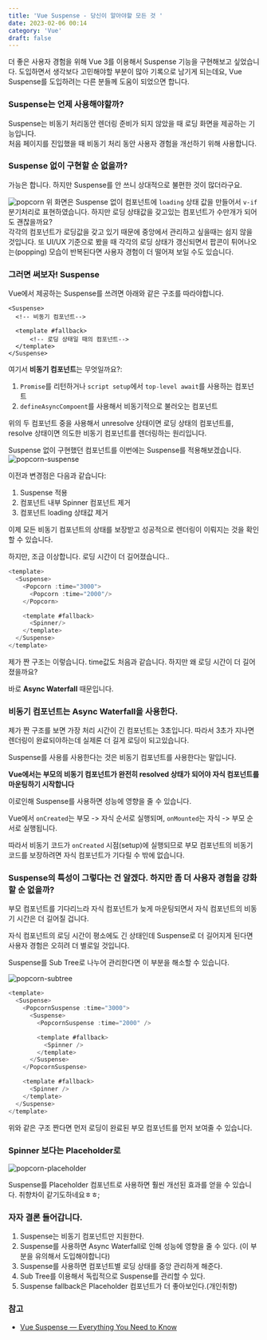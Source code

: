 ```yaml
---
title: 'Vue Suspense - 당신이 알아야할 모든 것 '
date: 2023-02-06 00:14
category: 'Vue'
draft: false
---
```


더 좋은 사용자 경험을 위해 Vue 3를 이용해서 Suspense 기능을 구현해보고 싶었습니다. 도입하면서 생각보다 고민해야할 부분이 많아 기록으로 남기게 되는데요, Vue Suspense를 도입하려는 다른 분들께 도움이 되었으면 합니다.

### Suspense는 언제 사용해야할까?

Suspense는 비동기 처리동안 렌더링 준비가 되지 않았을 때 로딩 화면을 제공하는 기능입니다.  
처음 페이지를 진입했을 때 비동기 처리 동안 사용자 경험을 개선하기 위해 사용합니다.

### Suspense 없이 구현할 순 없을까?

가능은 합니다. 하지만 Suspense를 안 쓰니 상대적으로 불편한 것이 많더라구요.

![popcorn](./images/popcorn.gif)
위 화면은 Suspense 없이 컴포넌트에 `loading` 상태 값을 만들어서 `v-if` 분기처리로 표현하였습니다.
하지만 로딩 상태값을 갖고있는 컴포넌트가 수만개가 되어도 괜찮을까요?  
각각의 컴포넌트가 로딩값을 갖고 있기 때문에 중앙에서 관리하고 싶을때는 쉽지 않을 것입니다.
또 UI/UX 기준으로 봤을 때 각각의 로딩 상태가 갱신되면서 팝콘이 튀어나오는(popping) 모습이 반복된다면 사용자 경험이 더 떨어져 보일 수도 있습니다.

### 그러면 써보자! Suspense

Vue에서 제공하는 Suspense를 쓰려면 아래와 같은 구조를 따라야합니다.

```vue
<Suspense>
  <!-- 비동기 컴포넌트-->

  <template #fallback>
      <!-- 로딩 상태일 때의 컴포넌트-->
  </template>
</Suspense>
```

여기서 **비동기 컴포넌트**는 무엇일까요?:

1. `Promise`를 리턴하거나 `script setup`에서 `top-level await`를 사용하는 컴포넌트
2. `defineAsyncCompoent`를 사용해서 비동기적으로 불러오는 컴포넌트

위의 두 컴포넌트 중을 사용해서 unresolve 상태이면 로딩 상태의 컴포넌트를, resolve 상태이면 의도한 비동기 컴포넌트를 렌더링하는 원리입니다.

Suspense 없이 구현했던 컴포넌트를 이번에는 Suspense를 적용해보겠습니다.
![popcorn-suspense](./images/popcorn-suspense.gif)

이전과 변경점은 다음과 같습니다:

1. Suspense 적용
2. 컴포넌트 내부 Spinner 컴포넌트 제거
3. 컴포넌트 loading 상태값 제거

이제 모든 비동기 컴포넌트의 상태를 보장받고 성공적으로 렌더링이 이뤄지는 것을 확인할 수 있습니다.

하지만, 조금 이상합니다. 로딩 시간이 더 길어졌습니다..

```javascript
<template>
  <Suspense>
    <Popcorn :time="3000">
      <Popcorn :time="2000"/>
    </Popcorn>

    <template #fallback>
      <Spinner/>
    </template>
  </Suspense>
</template>
```

제가 짠 구조는 이렇습니다. time값도 처음과 같습니다. 하지만 왜 로딩 시간이 더 길어졌을까요?

바로 **Async Waterfall** 때문입니다.

### 비동기 컴포넌트는 Async Waterfall을 사용한다.

제가 짠 구조를 보면 가장 처리 시간이 긴 컴포넌트는 3초입니다. 따라서 3초가 지나면 렌더링이 완료되야하는데 실제론 더 길게 로딩이 되고있습니다.

Suspense를 사용를 사용한다는 것은 비동기 컴포넌트를 사용한다는 말입니다.

**Vue에서는 부모의 비동기 컴포넌트가 완전히 resolved 상태가 되어야 자식 컴포넌트를 마운팅하기 시작합니다**

이로인해 Suspense를 사용하면 성능에 영향을 줄 수 있습니다.

Vue에서 `onCreated`는 부모 -> 자식 순서로 실행되며, `onMounted`는 자식 -> 부모 순서로 실행됩니다.

따라서 비동기 코드가 `onCreated` 시점(setup)에 실행되므로 부모 컴포넌트의 비동기 코드를 보장하려면 자식 컴포넌트가 기다릴 수 밖에 없습니다.

### Suspense의 특성이 그렇다는 건 알겠다. 하지만 좀 더 사용자 경험을 강화할 순 없을까?

부모 컴포넌트를 기다리느라 자식 컴포넌트가 늦게 마운팅되면서 자식 컴포넌트의 비동기 시간은 더 길어질 겁니다.

자식 컴포넌트의 로딩 시간이 평소에도 긴 상태인데 Suspense로 더 길어지게 된다면 사용자 경험은 오히려 더 별로일 것입니다.

Suspense를 Sub Tree로 나누어 관리한다면 이 부분을 해소할 수 있습니다.

![popcorn-subtree](./images/popcorn-subtree.gif)

```javascript
<template>
  <Suspense>
    <PopcornSuspense :time="3000">
      <Suspense>
        <PopcornSuspense :time="2000" />

        <template #fallback>
          <Spinner />
        </template>
      </Suspense>
    </PopcornSuspense>

    <template #fallback>
      <Spinner />
    </template>
  </Suspense>
</template>
```

위와 같은 구조 짠다면 먼저 로딩이 완료된 부모 컴포넌트를 먼저 보여줄 수 있습니다.

### Spinner 보다는 Placeholder로

![popcorn-placeholder](./images/popcorn-placeholder.gif)

Suspense를 Placeholder 컴포넌트로 사용하면 훨씬 개선된 효과를 얻을 수 있습니다. 취향차이 같기도하네요ㅎㅎ;

### 자자 결론 들어갑니다.

1. Suspense는 비동기 컴포넌트만 지원한다.
2. Suspense를 사용하면 Async Waterfall로 인해 성능에 영향을 줄 수 있다.
   (이 부분을 유의해서 도입해야합니다)
3. Suspense를 사용하면 컴포넌트별 로딩 상태를 중앙 관리하게 해준다.
4. Sub Tree를 이용해서 독립적으로 Suspense를 관리할 수 있다.
5. Suspense fallback은 Placeholder 컴포넌트가 더 좋아보인다.(개인취향)

### 참고

- [Vue Suspense — Everything You Need to Know](https://vueschool.io/articles/vuejs-tutorials/suspense-everything-you-need-to-know/)
